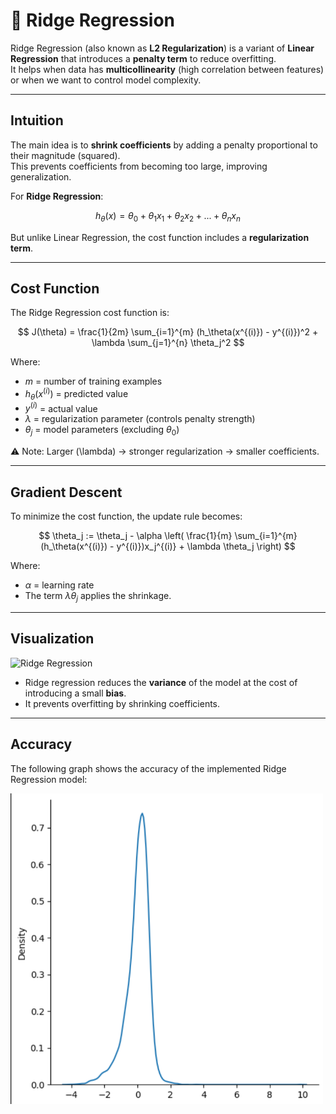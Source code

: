 # 📘 Ridge Regression

Ridge Regression (also known as **L2 Regularization**) is a variant of **Linear Regression** that introduces a **penalty term** to reduce overfitting.  
It helps when data has **multicollinearity** (high correlation between features) or when we want to control model complexity.  

---

##  Intuition

The main idea is to **shrink coefficients** by adding a penalty proportional to their magnitude (squared).  
This prevents coefficients from becoming too large, improving generalization.

For **Ridge Regression**:

$$
h_\theta(x) = \theta_0 + \theta_1 x_1 + \theta_2 x_2 + ... + \theta_n x_n
$$

But unlike Linear Regression, the cost function includes a **regularization term**.

---

##  Cost Function

The Ridge Regression cost function is:

$$
J(\theta) = \frac{1}{2m} \sum_{i=1}^{m} (h_\theta(x^{(i)}) - y^{(i)})^2 + \lambda \sum_{j=1}^{n} \theta_j^2
$$

Where:
- $m$ = number of training examples  
- $h_\theta(x^{(i)})$ = predicted value  
- $y^{(i)}$ = actual value  
- $\lambda$ = regularization parameter (controls penalty strength)  
- $\theta_j$ = model parameters (excluding $\theta_0$)   

⚠️ Note: Larger \(\lambda\) → stronger regularization → smaller coefficients.

---

##  Gradient Descent

To minimize the cost function, the update rule becomes:

$$
\theta_j := \theta_j - \alpha \left( \frac{1}{m} \sum_{i=1}^{m} (h_\theta(x^{(i)}) - y^{(i)})x_j^{(i)} + \lambda \theta_j \right)
$$

Where:

- $\alpha$ = learning rate  
- The term $\lambda \theta_j$ applies the shrinkage.
---

##  Visualization

![Ridge Regression](https://upload.wikimedia.org/wikipedia/commons/thumb/0/02/Regularization.svg/640px-Regularization.svg.png)

- Ridge regression reduces the **variance** of the model at the cost of introducing a small **bias**.  
- It prevents overfitting by shrinking coefficients.

---

##  Accuracy

The following graph shows the accuracy of the implemented Ridge Regression model:

<img src="accuracyRidge.png" alt="Accuracy Graph" width="500"/>
